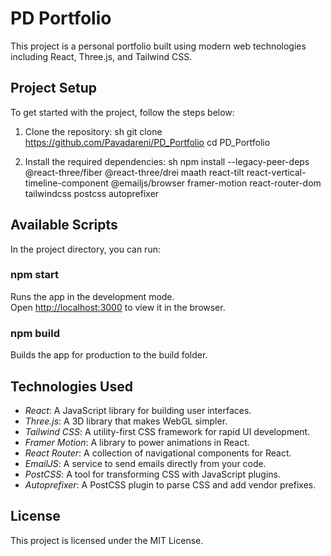 # PD Portfolio

This project is a personal portfolio built using modern web technologies including React, Three.js, and Tailwind CSS.

## Project Setup

To get started with the project, follow the steps below:

1. Clone the repository:
    sh
    git clone https://github.com/Pavadareni/PD_Portfolio
    cd PD_Portfolio
    

2. Install the required dependencies:
    sh
    npm install --legacy-peer-deps @react-three/fiber @react-three/drei maath react-tilt react-vertical-timeline-component @emailjs/browser framer-motion react-router-dom tailwindcss postcss autoprefixer
    

## Available Scripts

In the project directory, you can run:

### npm start

Runs the app in the development mode.\
Open [http://localhost:3000](http://localhost:3000) to view it in the browser.

### npm build

Builds the app for production to the build folder.

## Technologies Used

- *React*: A JavaScript library for building user interfaces.
- *Three.js*: A 3D library that makes WebGL simpler.
- *Tailwind CSS*: A utility-first CSS framework for rapid UI development.
- *Framer Motion*: A library to power animations in React.
- *React Router*: A collection of navigational components for React.
- *EmailJS*: A service to send emails directly from your code.
- *PostCSS*: A tool for transforming CSS with JavaScript plugins.
- *Autoprefixer*: A PostCSS plugin to parse CSS and add vendor prefixes.

## License

This project is licensed under the MIT License.
